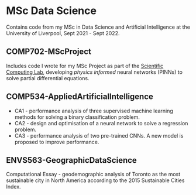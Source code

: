 # MSc Data Science

Contains code from my MSc in Data Science and Artificial Intelligence at the University of Liverpool, Sept 2021 - Sept 2022.

## COMP702-MScProject
Includes code I wrote for my MSc Project as part of the [Scientific Computing Lab](https://github.com/SciCoLab), developing *physics informed* neural networks (PINNs) to solve partial differential equations.

## COMP534-AppliedArtificialIntelligence
* CA1 - performance analysis of three supervised machine learning methods for solving a binary classification problem.
* CA2 - design and optimisation of a neural network to solve a regression problem.
* CA3 - performance analysis of two pre-trained CNNs. A new model is proposed to improve performance.

## ENVS563-GeographicDataScience
Computational Essay - geodemographic analysis of Toronto as the most sustainable city in North America according to the 2015 Sustainable Cities Index.
